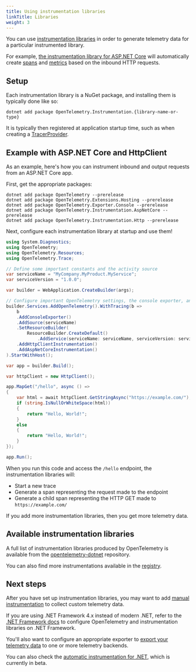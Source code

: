 ```yaml
---
title: Using instrumentation libraries
linkTitle: Libraries
weight: 3
---
```


You can use [instrumentation libraries](/docs/reference/specification/glossary/#instrumentation-library)
in order to generate telemetry data for a particular instrumented library.

For example, [the instrumentation library for ASP.NET Core](https://www.nuget.org/packages/OpenTelemetry.Instrumentation.AspNetCore)
will automatically
create [spans](/docs/concepts/signals/traces/#spans-in-opentelemetry)
and [metrics](/docs/concepts/signals/metrics)
based on the inbound HTTP requests.

## Setup

Each instrumentation library is a NuGet package, and installing them is
typically done like so:

```console
dotnet add package OpenTelemetry.Instrumentation.{library-name-or-type}
```

It is typically then registered at application startup time, such as when
creating a
[TracerProvider](/docs/concepts/signals/traces/#tracer-provider).

## Example with ASP.NET Core and HttpClient

As an example, here's how you can instrument inbound and output
requests from an ASP.NET Core app.

First, get the appropriate packages:

```console
dotnet add package OpenTelemetry --prerelease
dotnet add package OpenTelemetry.Extensions.Hosting --prerelease
dotnet add package OpenTelemetry.Exporter.Console --prerelease
dotnet add package OpenTelemetry.Instrumentation.AspNetCore --prerelease
dotnet add package OpenTelemetry.Instrumentation.Http --prerelease
```

Next, configure each instrumentation library at startup and use them!

```csharp
using System.Diagnostics;
using OpenTelemetry;
using OpenTelemetry.Resources;
using OpenTelemetry.Trace;

// Define some important constants and the activity source
var serviceName = "MyCompany.MyProduct.MyService";
var serviceVersion = "1.0.0";

var builder = WebApplication.CreateBuilder(args);

// Configure important OpenTelemetry settings, the console exporter, and instrumentation library
builder.Services.AddOpenTelemetry().WithTracing(b =>
    b
    .AddConsoleExporter()
    .AddSource(serviceName)
    .SetResourceBuilder(
        ResourceBuilder.CreateDefault()
            .AddService(serviceName: serviceName, serviceVersion: serviceVersion))
    .AddHttpClientInstrumentation()
    .AddAspNetCoreInstrumentation()
).StartWithHost();

var app = builder.Build();

var httpClient = new HttpClient();

app.MapGet("/hello", async () =>
{
    var html = await httpClient.GetStringAsync("https://example.com/");
    if (string.IsNullOrWhiteSpace(html))
    {
        return "Hello, World!";
    }
    else
    {
        return "Hello, World!";
    }
});

app.Run();
```

When you run this code and access the `/hello` endpoint,
the instrumentation libraries will:

* Start a new trace
* Generate a span representing the request made to the endpoint
* Generate a child span representing the HTTP GET made to
  `https://example.com/`

If you add more instrumentation libraries,
then you get more telemetry data.

## Available instrumentation libraries

A full list of instrumentation libraries produced by OpenTelemetry is available
from the [opentelemetry-dotnet][] repository.

You can also find more instrumentations available in the
[registry](/registry/?language=dotnet&component=instrumentation).

## Next steps

After you have set up instrumentation libraries, you may want to add [manual
instrumentation](/docs/instrumentation/net/manual) to collect custom telemetry
data.

If you are using .NET Framework 4.x instead of modern .NET, refer to the [.NET
Framework docs](/docs/instrumentation/net/netframework) to configure
OpenTelemetry and instrumentation libraries on .NET Framework.

You'll also want to configure an appropriate exporter to [export your telemetry
data](/docs/instrumentation/net/exporters) to one or more telemetry backends.

You can also check the
[automatic instrumentation for .NET](/docs/instrumentation/net/automatic),
which is currently in beta.

[opentelemetry-dotnet]: https://github.com/open-telemetry/opentelemetry-dotnet
